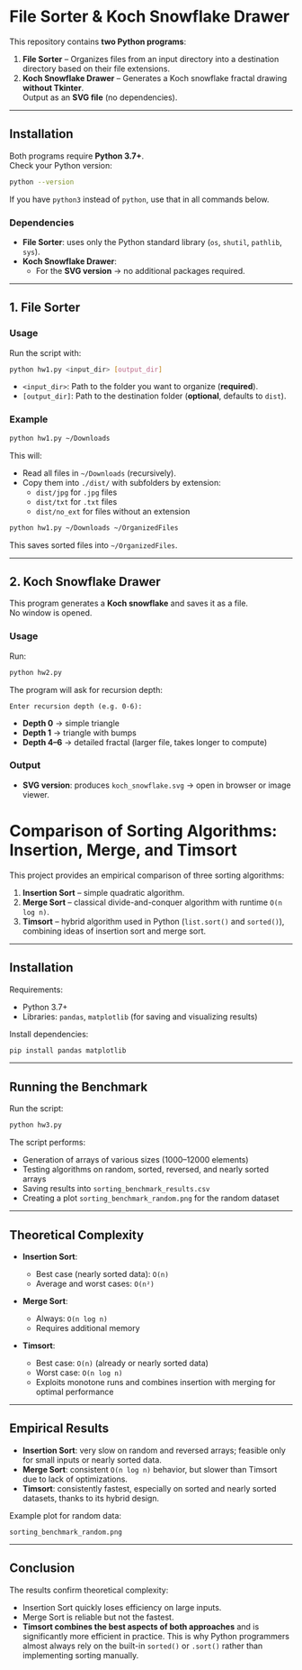 # File Sorter & Koch Snowflake Drawer

This repository contains **two Python programs**:

1. **File Sorter** – Organizes files from an input directory into a destination directory based on their file extensions.  
2. **Koch Snowflake Drawer** – Generates a Koch snowflake fractal drawing **without Tkinter**.  
Output as an **SVG file** (no dependencies).    

---

## Installation

Both programs require **Python 3.7+**.  
Check your Python version:

```bash
python --version
```

If you have `python3` instead of `python`, use that in all commands below.

### Dependencies

- **File Sorter**: uses only the Python standard library (`os`, `shutil`, `pathlib`, `sys`).  
- **Koch Snowflake Drawer**:  
  - For the **SVG version** → no additional packages required.

---

## 1. File Sorter

### Usage

Run the script with:

```bash
python hw1.py <input_dir> [output_dir]
```

- `<input_dir>`: Path to the folder you want to organize (**required**).  
- `[output_dir]`: Path to the destination folder (**optional**, defaults to `dist`).  

### Example

```bash
python hw1.py ~/Downloads
```

This will:
- Read all files in `~/Downloads` (recursively).  
- Copy them into `./dist/` with subfolders by extension:  
  - `dist/jpg` for `.jpg` files  
  - `dist/txt` for `.txt` files  
  - `dist/no_ext` for files without an extension  

```bash
python hw1.py ~/Downloads ~/OrganizedFiles
```

This saves sorted files into `~/OrganizedFiles`.

---

## 2. Koch Snowflake Drawer

This program generates a **Koch snowflake** and saves it as a file.  
No window is opened.

### Usage

Run:

```bash
python hw2.py
```

The program will ask for recursion depth:

```
Enter recursion depth (e.g. 0-6):
```

- **Depth 0** → simple triangle  
- **Depth 1** → triangle with bumps  
- **Depth 4–6** → detailed fractal (larger file, takes longer to compute)  

### Output

- **SVG version**: produces `koch_snowflake.svg` → open in browser or image viewer.

# Comparison of Sorting Algorithms: Insertion, Merge, and Timsort

This project provides an empirical comparison of three sorting algorithms:

1. **Insertion Sort** – simple quadratic algorithm.  
2. **Merge Sort** – classical divide-and-conquer algorithm with runtime `O(n log n)`.  
3. **Timsort** – hybrid algorithm used in Python (`list.sort()` and `sorted()`), combining ideas of insertion sort and merge sort.  

---

## Installation

Requirements:

- Python 3.7+
- Libraries: `pandas`, `matplotlib` (for saving and visualizing results)

Install dependencies:

```bash
pip install pandas matplotlib
```

---

## Running the Benchmark

Run the script:

```bash
python hw3.py
```

The script performs:

- Generation of arrays of various sizes (1000–12000 elements)  
- Testing algorithms on random, sorted, reversed, and nearly sorted arrays  
- Saving results into `sorting_benchmark_results.csv`  
- Creating a plot `sorting_benchmark_random.png` for the random dataset  

---

## Theoretical Complexity

- **Insertion Sort**:  
  - Best case (nearly sorted data): `O(n)`  
  - Average and worst cases: `O(n²)`  

- **Merge Sort**:  
  - Always: `O(n log n)`  
  - Requires additional memory  

- **Timsort**:  
  - Best case: `O(n)` (already or nearly sorted data)  
  - Worst case: `O(n log n)`  
  - Exploits monotone runs and combines insertion with merging for optimal performance  

---

## Empirical Results

- **Insertion Sort**: very slow on random and reversed arrays; feasible only for small inputs or nearly sorted data.  
- **Merge Sort**: consistent `O(n log n)` behavior, but slower than Timsort due to lack of optimizations.  
- **Timsort**: consistently fastest, especially on sorted and nearly sorted datasets, thanks to its hybrid design.  

Example plot for random data:  

`sorting_benchmark_random.png`

---

## Conclusion

The results confirm theoretical complexity:  
- Insertion Sort quickly loses efficiency on large inputs.  
- Merge Sort is reliable but not the fastest.  
- **Timsort combines the best aspects of both approaches** and is significantly more efficient in practice. This is why Python programmers almost always rely on the built-in `sorted()` or `.sort()` rather than implementing sorting manually.
